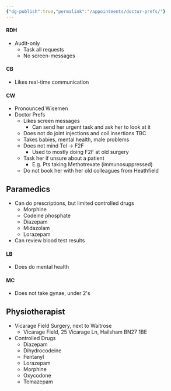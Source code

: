 ```yaml
---
{"dg-publish":true,"permalink":"/appointments/doctor-prefs/"}
---
```


#### RDH
* Audit-only
	* Task all requests
	* No screen-messages
#### CB
* Likes real-time communication
#### CW
- Pronounced Wisemen
- Doctor Prefs
	- Likes screen messages
		- Can send her urgent task and ask her to look at it
	- Does not do joint injections and coil insertions TBC
	- Takes babies, mental health, male problems
	- Does not mind Tel -> F2F
		- Used to mostly doing F2F at old surgery
	- Task her if unsure about a patient
		- E.g. Pts taking Methotrexate (immunosuppressed)
	- Do not book her with her old colleagues from Heathfield
## Paramedics
* Can do prescriptions, but limited controlled drugs
	* Morphine
	* Codeine phosphate
	* Diazepam
	* Midazolam
	* Lorazepam
* Can review blood test results
#### LB
* Does do mental health
#### MC
* Does not take gynae, under 2's
## Physiotherapist
* Vicarage Field Surgery, next to Waitrose
	* Vicarage Field, 25 Vicarage Ln, Hailsham BN27 1BE
* Controlled Drugs
	* Diazepam
	* Dihydrocodeine
	* Fentanyl
	* Lorazepam
	* Morphine
	* Oxycodone
	* Temazepam
